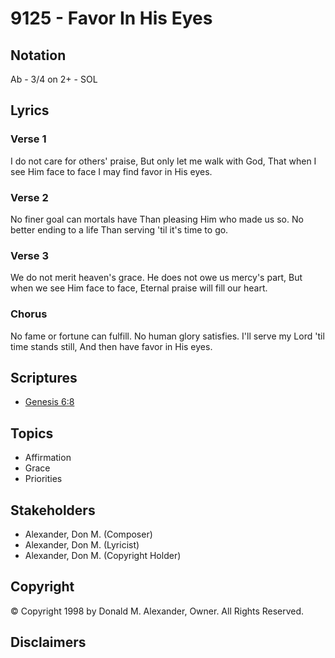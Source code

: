 # 9125 - Favor In His Eyes

## Notation

Ab - 3/4 on 2+ - SOL

## Lyrics

### Verse 1

I do not care for others' praise, But only let me walk with God, That when I see Him face to face I may find favor in His eyes.

### Verse 2

No finer goal can mortals have Than pleasing Him who made us so. No better ending to a life Than serving 'til it's time to go.

### Verse 3

We do not merit heaven's grace. He does not owe us mercy's part, But when we see Him face to face, Eternal praise will fill our heart.

### Chorus

No fame or fortune can fulfill. No human glory satisfies. I'll serve my Lord 'til time stands still, And then have favor in His eyes.


## Scriptures

- [Genesis 6:8](https://www.biblegateway.com/passage/?search=Genesis%206%3A8)

## Topics

- Affirmation
- Grace
- Priorities

## Stakeholders

- Alexander, Don M. (Composer)
- Alexander, Don M. (Lyricist)
- Alexander, Don M. (Copyright Holder)

## Copyright

© Copyright 1998 by Donald M. Alexander, Owner. All Rights Reserved.


## Disclaimers


